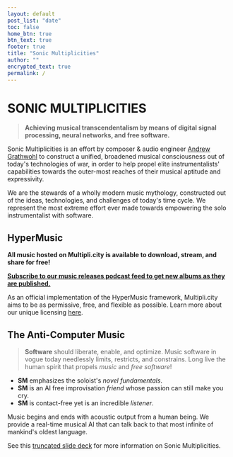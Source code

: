 ```yaml
---
layout: default
post_list: "date"
toc: false
home_btn: true
btn_text: true
footer: true
title: "Sonic Multiplicities"
author: ""
encrypted_text: true
permalink: /
---
```


# **SONIC MULTIPLICITIES**
> **Achieving musical transcendentalism by means of digital signal processing, neural networks, and free software.**


Sonic Multiplicities is an effort by composer & audio engineer [Andrew Grathwohl](//multipli.city/Andrew-Grathwohl/) to construct a unified, broadened musical consciousness out of today's technologies of war, in order to help propel elite instrumentalists' capabilities towards the outer-most reaches of their musical aptitude and expressivity.

We are the stewards of a wholly modern music mythology, constructed out of the ideas, technologies, and challenges of today's time cycle. We represent the most extreme effort ever made towards empowering the solo instrumentalist with software.

## HyperMusic

**All music hosted on Multipli.city is available to download, stream, and share for free!**

[**Subscribe to our music releases podcast feed to get new albums as they are published.**](//podcasts.apple.com/us/podcast/presents-sonic-multiplicities/id1484097261)

As an official implementation of the HyperMusic framework, Multipli.city aims to be as permissive, free, and flexible as possible. Learn more about our unique licensing [here](/License/).

## The Anti-Computer Music
> **Software** should liberate, enable, and optimize. Music software in vogue today needlessly limits, restricts, and constrains. Long live the human spirit that propels *music* and *free software*!

- **SM** emphasizes the soloist's *novel fundamentals*.
- **SM** is an AI free improvisation *friend* whose passion can still make you cry.
- **SM** is contact-free yet is an incredible *listener*.

Music begins and ends with acoustic output from a human being. We provide a real-time musical AI that can talk back to that most infinite of mankind's oldest language.

See this [truncated slide deck](//s3.amazonaws.com/sonicmultiplicities.audio/smarch.pdf) for more information on Sonic Multiplicities.

<!--
### Honesty
Our recorded works follow a strict production code:

- All recordings are live, captured in real-time, with no additional edits, mixing, or post-processing performed.
- **SM** performances are output in 20-channel third-order ambisonics, and from there are mixed down to stereo and binaural with automated software.

##  Features
* Highly customizable, content-oriented with The Matrix style
* Eyesight-protection layout
* Decrypt and encrypt text (access token: 233): 
  * secret msg 1: 
  <p class="encrypted" id="/MZAf/PKx9jpw8/Jnp7XQQFki2ibGnArZP46W+keVThXquhWwFROEFnbY8eC57Tw==">Encrypted content!</p>
  * secret msg 2: 
  <p class="encrypted" id="G7D+0370pNmixIP1j7teCg1jtm9XCdOWYFH61lcM0LYWlT0hB3rS9raIs=">Encrypted content!</p>
* LaTeX formula Support with MathJax

$$
NADH+Q+5\;H_{matrix}^{+}\rightarrow NAD^{+}+QH_{2}+4\;H_{intermembrane}^{+}\!
$$

* Code highlight with Rouge

```ruby
# Ruby code with syntax highlighting
GitHubPages::Dependencies.gems.each do |gem, version|
  s.add_dependency(gem, "= #{version}")
end
```
## Download and Documentation

[**pRoJEct NeGYa (Github)**](https://github.com/akiritsu/pRoJEct-NeGYa)

-->
